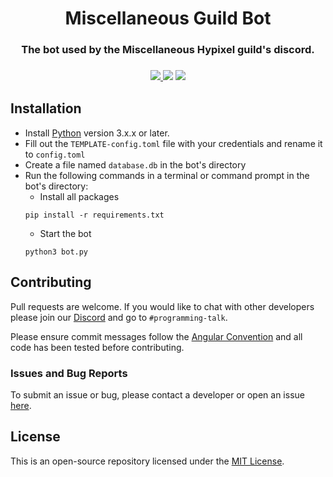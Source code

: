 <h1 align="center">
Miscellaneous Guild Bot
</h1>

<h3 align="center">
The bot used by the Miscellaneous Hypixel guild's discord.
  </h3>
  <h3 align="center">

  <a href="https://discord.gg/dEsfnJkQcq" alt="Discord">
      <img src="https://img.shields.io/discord/522586672148381726?label=discord&style=for-the-badge&color=blue"/>
  </a>
      <img src="https://img.shields.io/github/languages/code-size/MiscGuild/MiscBot?color=blue&style=for-the-badge"/>
      <img src="https://img.shields.io/github/stars/MiscGuild/MiscBot?color=blue&style=for-the-badge"/>
</h3>

## Installation

* Install [Python](https://www.python.org/) version 3.x.x or later. 
* Fill out the `TEMPLATE-config.toml` file with your credentials and rename it to `config.toml`
* Create a file named `database.db` in the bot's directory
* Run the following commands in a terminal or command prompt in the bot's directory:
  * Install all packages
  ```
  pip install -r requirements.txt
  ```
  * Start the bot
  ```
  python3 bot.py
  ```

## Contributing
Pull requests are welcome. If you would like to chat with other developers please join our [Discord](https://discord.gg/dEsfnJkQcq) and go to `#programming-talk`.

Please ensure commit messages follow the [Angular Convention](https://github.com/angular/angular/blob/22b96b9/CONTRIBUTING.md#-commit-message-guidelines) and all code has been tested before contributing.

### Issues and Bug Reports
To submit an issue or bug, please contact a developer or open an issue [here](https://github.com/MiscGuild/MiscBot/issues).

## License
This is an open-source repository licensed under the [MIT License](https://github.com/MiscGuild/MiscBot/blob/main/LICENSE).
